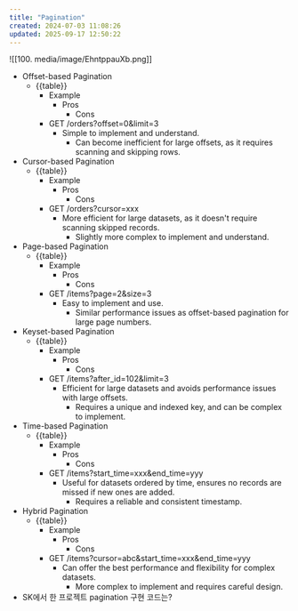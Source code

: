 ```yaml
---
title: "Pagination"
created: 2024-07-03 11:08:26
updated: 2025-09-17 12:50:22
---
```

![[100. media/image/EhntppauXb.png]]
  * Offset-based Pagination
    * {{table}}
      * Example
        * Pros
          * Cons
      * GET /orders?offset=0&limit=3
        * Simple to implement and understand.
          * Can become inefficient for large offsets, as it requires scanning and skipping rows.
  * Cursor-based Pagination
    * {{table}}
      * Example
        * Pros
          * Cons
      * GET /orders?cursor=xxx
        * More efficient for large datasets, as it doesn't require scanning skipped records.
          * Slightly more complex to implement and understand.
  * Page-based Pagination
    * {{table}}
      * Example
        * Pros
          * Cons
      * GET /items?page=2&size=3
        * Easy to implement and use.
          * Similar performance issues as offset-based pagination for large page numbers.
  * Keyset-based Pagination
    * {{table}}
      * Example
        * Pros
          * Cons
      * GET /items?after_id=102&limit=3
        * Efficient for large datasets and avoids performance issues with large offsets.
          * Requires a unique and indexed key, and can be complex to implement.
  * Time-based Pagination
    * {{table}}
      * Example
        * Pros
          * Cons
      * GET /items?start_time=xxx&end_time=yyy
        * Useful for datasets ordered by time, ensures no records are missed if new ones are added.
          * Requires a reliable and consistent timestamp.
  * Hybrid Pagination
    * {{table}}
      * Example
        * Pros
          * Cons
      * GET /items?cursor=abc&start_time=xxx&end_time=yyy
        * Can offer the best performance and flexibility for complex datasets.
          * More complex to implement and requires careful design.
  * SK에서 한 프로젝트 pagination 구현 코드는?